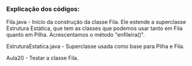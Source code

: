 ### Explicação dos códigos:

Fila.java - Início da construção da classe Fila. Ele estende a superclasse Estrutura Estática, que tem as classes que podemos usar tanto em Fila quanto em Pilha. Acrescentamos o método "enfileira()".

EstruturaEstatica.java - Superclasse usada como base para Pilha e Fila.

Aula20 - Testar a classe Fila.